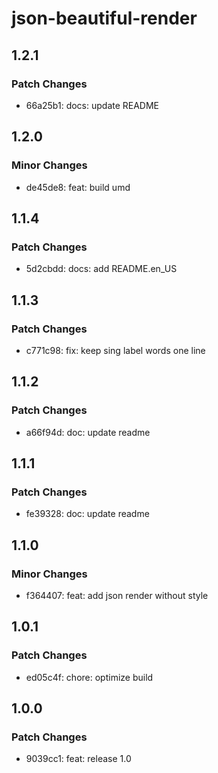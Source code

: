 # json-beautiful-render

## 1.2.1

### Patch Changes

- 66a25b1: docs: update README

## 1.2.0

### Minor Changes

- de45de8: feat: build umd

## 1.1.4

### Patch Changes

- 5d2cbdd: docs: add README.en_US

## 1.1.3

### Patch Changes

- c771c98: fix: keep sing label words one line

## 1.1.2

### Patch Changes

- a66f94d: doc: update readme

## 1.1.1

### Patch Changes

- fe39328: doc: update readme

## 1.1.0

### Minor Changes

- f364407: feat: add json render without style

## 1.0.1

### Patch Changes

- ed05c4f: chore: optimize build

## 1.0.0

### Patch Changes

- 9039cc1: feat: release 1.0
